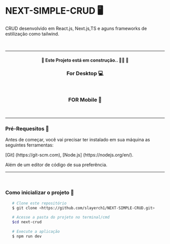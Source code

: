 # NEXT-SIMPLE-CRUD 🖥️

<p >CRUD desenvolvido em React.js, Next.js,TS e aguns frameworks de estilização como tailwind. </p>
<br>
<hr>
<h4  align="center">
   
 🚧 Este Projeto está em construção.. 👷‍♂️  🚧

</h4>

<div align="center">
 <h3>For Desktop 💻 </h3>

 <img src="https://user-images.githubusercontent.com/91555086/171663116-8cf33704-7840-4a74-9241-3081d9c24172.PNG" alt="">
 <img src="https://user-images.githubusercontent.com/91555086/171663313-ee52f244-ef80-4318-8d48-12679f142cb8.PNG" alt="">
</div>
<div align="center">
  <h3>FOR Mobile 📱</h3>
   
 
 <img src="https://user-images.githubusercontent.com/91555086/171663408-01b5db36-185a-498c-8b3c-d3049d06cf21.PNG" alt="">
</div>
<br>
<hr>
<div >
<h3>Pré-Requesitos 📄 </h3>
<p> Antes de começar, você vai precisar ter instalado em sua máquina as seguintes ferramentas: </p>
<p> [Git] (https://git-scm.com), [Node.js] (https://nodejs.org/en/). </p>   
<p> Além de um editor de código de sua preferência. </p>
   
<hr>   
<br>
<h3>Como inicializar o projeto 🚀</h3>
   
```bash
   # Clone este repositório 
   $ git clone <https://github.com/slayerch1/NEXT-SIMPLE-CRUD.git>
   
   # Acesse a pasta do projeto no terminal/cmd
   $cd next-crud
   
   # Execute a aplicação
   $ npm run dev
   
```

</div>

